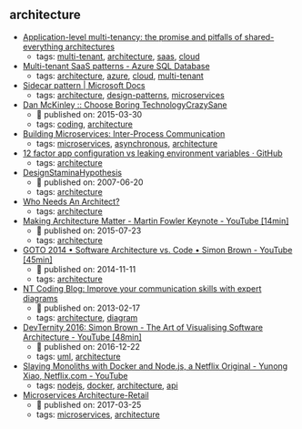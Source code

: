 architecture 
---
* [Application-level multi-tenancy: the promise and pitfalls of shared-everything architectures](https://distrinet.cs.kuleuven.be/news/2015/multitenancy.pdf)
    * tags: [multi-tenant](../tags/multi-tenant.md), [architecture](../tags/architecture.md), [saas](../tags/saas.md), [cloud](../tags/cloud.md)
* [Multi-tenant SaaS patterns - Azure SQL Database](https://docs.microsoft.com/en-us/azure/sql-database/saas-tenancy-app-design-patterns)
    * tags: [architecture](../tags/architecture.md), [azure](../tags/azure.md), [cloud](../tags/cloud.md), [multi-tenant](../tags/multi-tenant.md)
* [Sidecar pattern | Microsoft Docs](https://docs.microsoft.com/en-us/azure/architecture/patterns/sidecar)
    * tags: [architecture](../tags/architecture.md), [design-patterns](../tags/design-patterns.md), [microservices](../tags/microservices.md)
* [Dan McKinley :: Choose Boring TechnologyCrazySane](http://mcfunley.com/choose-boring-technology)
    * :calendar: published on: 2015-03-30
    * tags: [coding](../tags/coding.md), [architecture](../tags/architecture.md)
* [Building Microservices: Inter-Process Communication](https://www.nginx.com/blog/building-microservices-inter-process-communication/)
    * tags: [microservices](../tags/microservices.md), [asynchronous](../tags/asynchronous.md), [architecture](../tags/architecture.md)
* [12 factor app configuration vs leaking environment variables · GitHub](https://gist.github.com/telent/9742059)
    * tags: [architecture](../tags/architecture.md)
* [DesignStaminaHypothesis](https://martinfowler.com/bliki/DesignStaminaHypothesis.html)
    * :calendar: published on: 2007-06-20
    * tags: [architecture](../tags/architecture.md)
* [Who Needs An Architect?](https://martinfowler.com/ieeeSoftware/whoNeedsArchitect.pdf)
    * tags: [architecture](../tags/architecture.md)
* [Making Architecture Matter - Martin Fowler Keynote - YouTube [14min]](https://www.youtube.com/watch?v=DngAZyWMGR0)
    * :calendar: published on: 2015-07-23
    * tags: [architecture](../tags/architecture.md)
* [GOTO 2014 • Software Architecture vs. Code • Simon Brown - YouTube [45min]](https://www.youtube.com/watch?v=GAFZcYlO5S0)
    * :calendar: published on: 2014-11-11
    * tags: [architecture](../tags/architecture.md)
* [NT Coding Blog: Improve your communication skills with expert diagrams](http://ntcoding.co.uk/blog/2013/02/improve-your-communication-skills-with.html)
    * :calendar: published on: 2013-02-17
    * tags: [architecture](../tags/architecture.md), [diagram](../tags/diagram.md)
* [DevTernity 2016: Simon Brown - The Art of Visualising Software Architecture - YouTube [48min]](https://www.youtube.com/watch?v=zcmU-OE452k)
    * :calendar: published on: 2016-12-22
    * tags: [uml](../tags/uml.md), [architecture](../tags/architecture.md)
* [Slaying Monoliths with Docker and Node.js, a Netflix Original - Yunong Xiao, Netflix.com - YouTube](https://www.youtube.com/watch?v=ovqDdH9ngFs)
    * tags: [nodejs](../tags/nodejs.md), [docker](../tags/docker.md), [architecture](../tags/architecture.md), [api](../tags/api.md)
* [Microservices Architecture-Retail](https://www.linkedin.com/pulse/microservices-architecture-retail-rajesh-gundapaneni)
    * :calendar: published on: 2017-03-25
    * tags: [microservices](../tags/microservices.md), [architecture](../tags/architecture.md)
